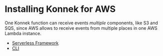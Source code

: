 # Installing Konnek for AWS

One Konnek function can receive events _multiple_ components, like S3 and SQS, since AWS allows to receive events from multiple places in one AWS Lambda instance.

- [Serverless Framework](/getting-started/installing-konnek-for-aws-serverless-framework.md)
- [CLI](/getting-started/installing-konnek-for-aws-cli.md)
